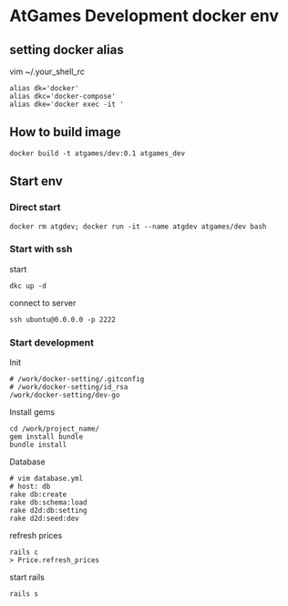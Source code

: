# AtGames Development docker env

## setting docker alias
vim ~/.your_shell_rc
```
alias dk='docker'
alias dkc='docker-compose'
alias dke='docker exec -it '
```

## How to build image
```
docker build -t atgames/dev:0.1 atgames_dev
```

## Start env
### Direct start
```
docker rm atgdev; docker run -it --name atgdev atgames/dev bash
```

### Start with ssh
start
```
dkc up -d
```

connect to server
```
ssh ubuntu@0.0.0.0 -p 2222
```

### Start development
Init
```
# /work/docker-setting/.gitconfig
# /work/docker-setting/id_rsa
/work/docker-setting/dev-go
```

Install gems
```
cd /work/project_name/
gem install bundle
bundle install
```

Database
```
# vim database.yml
# host: db
rake db:create
rake db:schema:load
rake d2d:db:setting
rake d2d:seed:dev
```

refresh prices
```
rails c
> Price.refresh_prices
```

start rails
```
rails s
```
